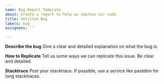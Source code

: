 ```yaml
---
name: Bug Report Template
about: Create a report to help us improve our code.
title: Untitled Bug
labels: bug
assignees: ''

---
```


**Describe the bug**
Give a clear and detailed explanation on what the bug is.

**How to Replicate**
Tell us some ways we can replicate this issue. Be clear and detailed.

**Stacktrace**
Post your stacktrace. If possible, use a service like pastebin for long stacktraces.
